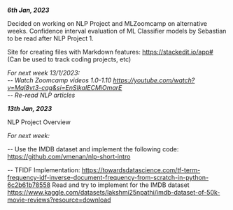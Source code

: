 _**6th Jan, 2023**_

Decided on working on NLP Project and MLZoomcamp on alternative weeks.
Confidence interval evaluation of ML Classifier models by Sebastian to be read after NLP Project 1.

Site for creating files with Markdown features: https://stackedit.io/app# (Can be used to track coding projects, etc)

*For next week 13/1/2023:  
  -- Watch Zoomcamp videos 1.0-1.10 https://youtube.com/watch?v=MqI8vt3-cag&si=EnSIkaIECMiOmarE  
  -- Re-read NLP articles*

_**13th Jan, 2023**_

NLP Project Overview

*For next week:*

-- Use the IMDB dataset and implement the following code: https://github.com/vmenan/nlp-short-intro

-- TFIDF Implementation: https://towardsdatascience.com/tf-term-frequency-idf-inverse-document-frequency-from-scratch-in-python-6c2b61b78558 Read and try to implement for the IMDB dataset https://www.kaggle.com/datasets/lakshmi25npathi/imdb-dataset-of-50k-movie-reviews?resource=download
